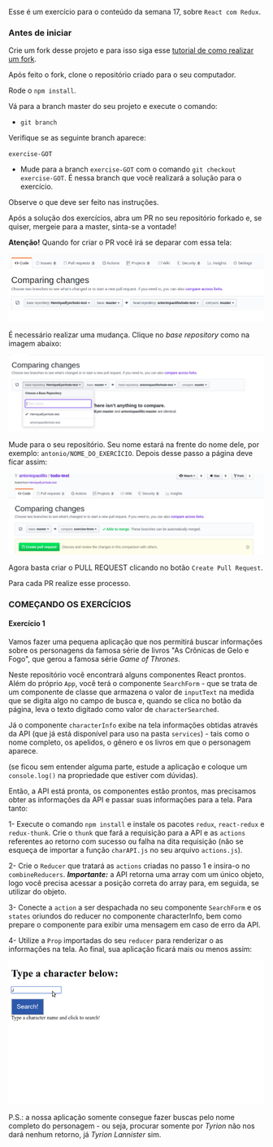 Esse é um exercício para o conteúdo da semana 17, sobre `React com Redux`.

### Antes de iniciar

Crie um fork desse projeto e para isso siga esse [tutorial de como realizar um fork](https://guides.github.com/activities/forking/).

Após feito o fork, clone o repositório criado para o seu computador.

Rode o `npm install`.

Vá para a branch master do seu projeto e execute o comando:
- `git branch` 

Verifique se as seguinte branch aparece:

  `exercise-GOT`

- Mude para a branch `exercise-GOT` com o comando `git checkout exercise-GOT`. É nessa branch que você realizará a solução para o exercício.

Observe o que deve ser feito nas instruções.

Após a solução dos exercícios, abra um PR no seu repositório forkado e, se quiser, mergeie para a master, sinta-se a vontade!

**Atenção!** Quando for criar o PR você irá se deparar com essa tela:

![PR do exercício](images/example-pr.png)

É necessário realizar uma mudança. Clique no *base repository* como na imagem abaixo:

![Mudando a base do repositório](images/change-base.png)

Mude para o seu repositório. Seu nome estará na frente do nome dele, por exemplo: `antonio/NOME_DO_EXERCÍCIO`. Depois desse passo a página deve ficar assim:

![Após mudança](images/after-change.png)

Agora basta criar o PULL REQUEST clicando no botão `Create Pull Request`.

Para cada PR realize esse processo.

### COMEÇANDO OS EXERCÍCIOS

#### Exercício 1

Vamos fazer uma pequena aplicação que nos permitirá buscar informações sobre os personagens da famosa série de livros "As Crônicas de Gelo e Fogo", que gerou a famosa série _Game of Thrones_.

Neste repositório você encontrará alguns componentes React prontos. Além do próprio `App`, você terá o componente `SearchForm` - que se trata de um componente de classe que armazena o valor de `inputText` na medida que se digita algo no campo de busca e, quando se clica no botão da página, leva o texto digitado como valor de `characterSearched`.

Já o componente `characterInfo` exibe na tela informações obtidas através da API (que já está disponível para uso na pasta `services`) - tais como o nome completo, os apelidos, o gênero e os livros em que o personagem aparece.

(se ficou sem entender alguma parte, estude a aplicação e coloque um `console.log()` na propriedade que estiver com dúvidas).

Então, a API está pronta, os componentes estão prontos, mas precisamos obter as informações da API e passar suas informações para a tela. Para tanto:

1- Execute o comando `npm install` e instale os pacotes `redux`, `react-redux` e `redux-thunk`. Crie o `thunk` que fará a requisição para a API e as `actions` referentes ao retorno com sucesso ou falha na dita requisição (não se esqueça de importar a função `charAPI.js` no seu arquivo `actions.js`).

2- Crie o `Reducer` que tratará as `actions` criadas no passo 1 e insira-o no `combineReducers`. ***Importante:*** a API retorna uma array com um único objeto, logo você precisa acessar a posição correta do array para, em seguida, se utilizar do objeto.

3- Conecte a `action` a ser despachada no seu componente `SearchForm` e os `states` oriundos do reducer no componente characterInfo, bem como prepare o componente para exibir uma mensagem em caso de erro da API.

4- Utilize a `Prop` importadas do seu `reducer` para renderizar o as informações na tela. Ao final, sua aplicação ficará mais ou menos assim:

![Aplicação pronta](images/prototype.gif)

P.S.: a nossa aplicação somente consegue fazer buscas pelo nome completo do personagem - ou seja, procurar somente por _Tyrion_ não nos dará nenhum retorno, já _Tyrion Lannister_ sim.